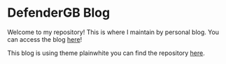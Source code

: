# DefenderGB Blog
Welcome to my repository! This is where I maintain by personal blog. You can access the blog [here](https://defendergb.github.io/)! 

This blog is using theme plainwhite you can find the repository [here](https://github.com/thelehhman/plainwhite-jekyll).